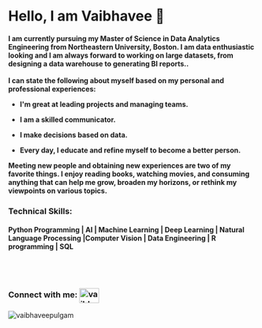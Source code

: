 <h1>Hello, I am Vaibhavee 👋</h1>
<h4>I am currently pursuing my Master of Science in Data Analytics Engineering from Northeastern University, Boston. I am data enthusiastic looking and I am always forward to working on large datasets, from designing a data warehouse to generating BI reports..</br></br>
I can state the following about myself based on my personal and professional experiences:</br>


- I'm great at leading projects and managing teams.</br>

- I am a skilled communicator.</br>

- I make decisions based on data.</br>

- Every day, I educate and refine myself to become a better person.</br>

Meeting new people and obtaining new experiences are two of my favorite things. I enjoy reading books, watching movies, and consuming anything that can help me grow, broaden my horizons, or rethink my viewpoints on various topics.</br>
</h4>
<h3>Technical Skills:</br></h3>

<h4>Python Programming | AI | Machine Learning | Deep Learning | Natural Language Processing |Computer Vision | Data Engineering | R programming | SQL </h4></br></br>
<h3>Connect with me:
<a href="https://www.linkedin.com/in/vaibhavee-pulgam" target="blank"><img align="center" src="https://cdn.jsdelivr.net/npm/simple-icons@3.0.1/icons/linkedin.svg" alt="vaibhaveepulgam" height="30" width="40" /></a></h3>
</p>
<p align="left"> <img src="https://komarev.com/ghpvc/?username=hrsh25&label=Profile%20views&color=0e75b6&style=flat" alt="vaibhaveepulgam" /> </p>
